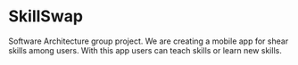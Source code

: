 # SkillSwap
Software Architecture group project. We are creating a mobile app for shear skills among users. With this app users can teach skills or learn new skills.
